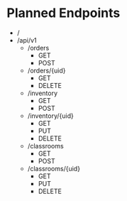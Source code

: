 # Planned Endpoints
- /
- /api/v1
  - /orders
    - GET
    - POST
  - /orders/{uid}
    - GET
    - DELETE
  - /inventory
    - GET
    - POST
  - /inventory/{uid}
    - GET
    - PUT
    - DELETE
  - /classrooms
    - GET
    - POST
  - /classrooms/{uid}
    - GET
    - PUT
    - DELETE

